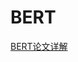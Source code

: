 # BERT


[BERT论文详解](https://github.com/buffaloboyhlh/AI-Guide-and-Demos-zh_CN/blob/master/PaperNotes/BERT%20%E8%AE%BA%E6%96%87%E7%B2%BE%E8%AF%BB.md)

